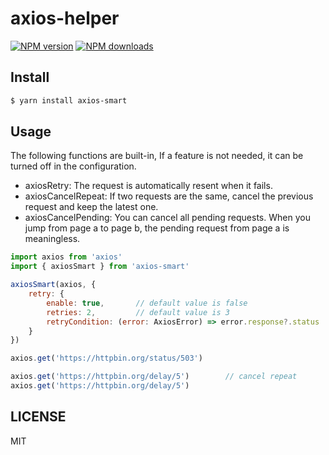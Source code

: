 # axios-helper

[![NPM version](https://img.shields.io/npm/v/axios-helper.svg?style=flat)](https://npmjs.org/package/axios-helper)
[![NPM downloads](http://img.shields.io/npm/dm/axios-helper.svg?style=flat)](https://npmjs.org/package/axios-helper)

## Install

```bash
$ yarn install axios-smart
```

## Usage

The following functions are built-in, If a feature is not needed, it can be turned off in the configuration.
- axiosRetry: The request is automatically resent when it fails.
- axiosCancelRepeat: If two requests are the same, cancel the previous request and keep the latest one.
- axiosCancelPending: You can cancel all pending requests. When you jump from page a to page b, the pending request from page a is meaningless.

``` js
import axios from 'axios'
import { axiosSmart } from 'axios-smart'

axiosSmart(axios, {
    retry: {
        enable: true,       // default value is false
        retries: 2,         // default value is 3
        retryCondition: (error: AxiosError) => error.response?.status !== 200,
    }
})

axios.get('https://httpbin.org/status/503')

axios.get('https://httpbin.org/delay/5')        // cancel repeat
axios.get('https://httpbin.org/delay/5')
```

## LICENSE

MIT
